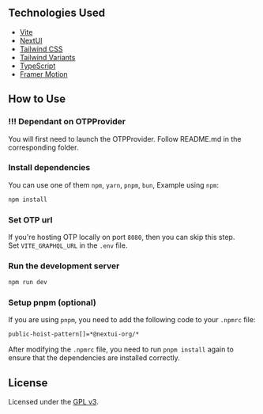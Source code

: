 ## Technologies Used

- [Vite](https://vitejs.dev/guide/)
- [NextUI](https://heroui.org)
- [Tailwind CSS](https://tailwindcss.com)
- [Tailwind Variants](https://tailwind-variants.org)
- [TypeScript](https://www.typescriptlang.org)
- [Framer Motion](https://www.framer.com/motion)

## How to Use

### !!! Dependant on OTPProvider

You will first need to launch the OTPProvider. Follow README.md in the corresponding folder.

### Install dependencies

You can use one of them `npm`, `yarn`, `pnpm`, `bun`, Example using `npm`:

```bash
npm install
```

### Set OTP url

If you're hosting OTP locally on port `8080`, then you can skip this step.\
Set `VITE_GRAPHQL_URL` in the `.env` file.

### Run the development server

```bash
npm run dev
```

### Setup pnpm (optional)

If you are using `pnpm`, you need to add the following code to your `.npmrc` file:

```bash
public-hoist-pattern[]=*@nextui-org/*
```

After modifying the `.npmrc` file, you need to run `pnpm install` again to ensure that the dependencies are installed correctly.

## License

Licensed under the [GPL v3](https://www.gnu.org/licenses/gpl-3.0.txt).
